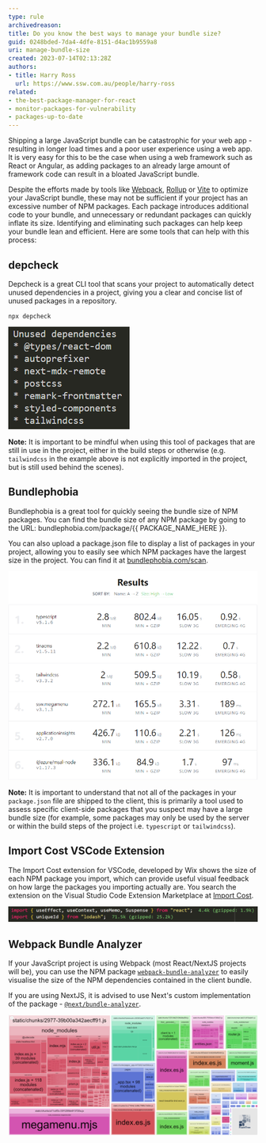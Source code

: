 ```yaml
---
type: rule
archivedreason: 
title: Do you know the best ways to manage your bundle size?
guid: 0248bded-7da4-4dfe-8151-d4ac1b9559a8
uri: manage-bundle-size
created: 2023-07-14T02:13:28Z
authors:
- title: Harry Ross
  url: https://www.ssw.com.au/people/harry-ross
related:
- the-best-package-manager-for-react
- monitor-packages-for-vulnerability
- packages-up-to-date
---
```



Shipping a large JavaScript bundle can be catastrophic for your web app - resulting in longer load times and a poor user experience using a web app. It is very easy for this to be the case when using a web framework such as React or Angular, as adding packages to an already large amount of framework code can result in a bloated JavaScript bundle. 

<!--endintro-->

Despite the efforts made by tools like [Webpack](https://webpack.js.org/), [Rollup](https://rollupjs.org/) or [Vite](https://vitejs.dev/) to optimize your JavaScript bundle, these may not be sufficient if your project has an excessive number of NPM packages. Each package introduces additional code to your bundle, and unnecessary or redundant packages can quickly inflate its size. Identifying and eliminating such packages can help keep your bundle lean and efficient. Here are some tools that can help with this process:

## depcheck

Depcheck is a great CLI tool that scans your project to automatically detect unused dependencies in a project, giving you a clear and concise list of unused packages in a repository. 

```shell
npx depcheck
```

![Figure: A list of the unused dependencies in a project](/rules/manage-bundle-size/depcheck.png)

**Note:** It is important to be mindful when using this tool of packages that are still in use in the project, either in the build steps or otherwise (e.g. `tailwindcss` in the example above is not explicitly imported in the project, but is still used behind the scenes).

## Bundlephobia

Bundlephobia is a great tool for quickly seeing the bundle size of NPM packages. You can find the bundle size of any NPM package by going to the URL: bundlephobia.com/package/{{ PACKAGE_NAME_HERE }}. 

You can also upload a package.json file to display a list of packages in your project, allowing you to easily see which NPM packages have the largest size in the project. You can find it at [bundlephobia.com/scan](https://bundlephobia.com/scan).



![Figure: The list of packages from the package.json file, sorted by size](/rules/manage-bundle-size/bundlephobia_list.png)

**Note:** It is important to understand that not all of the packages in your `package.json` file are shipped to the client, this is primarily a tool used to assess specific client-side packages that you suspect may have a large bundle size (for example, some packages may only be used by the server or within the build steps of the project i.e. `typescript` or `tailwindcss`). 

## Import Cost VSCode Extension

The Import Cost extension for VSCode, developed by Wix shows the size of each NPM package you import, which can provide useful visual feedback on how large the packages you importing actually are. You search the extension on the Visual Studio Code Extension Marketplace at [Import Cost](https://marketplace.visualstudio.com/items?itemName=wix.vscode-import-cost). 

![Figure: The extension in action - shows you how large each package is, as you import it](/rules/manage-bundle-size/import-cost.png)


## Webpack Bundle Analyzer 

If your JavaScript project is using Webpack (most React/NextJS projects will be), you can use the NPM package [`webpack-bundle-analyzer`](https://www.npmjs.com/package/webpack-bundle-analyzer) to easily visualise the size of the NPM dependencies contained in the client bundle. 


If you are using NextJS, it is advised to use Next's custom implementation of the package - [`@next/bundle-analyzer`](https://www.npmjs.com/package/@next/bundle-analyzer).


![Figure: The bundle map for the NextJS SSW Website](/rules/manage-bundle-size/webpack-bundle-analyzer.png)
